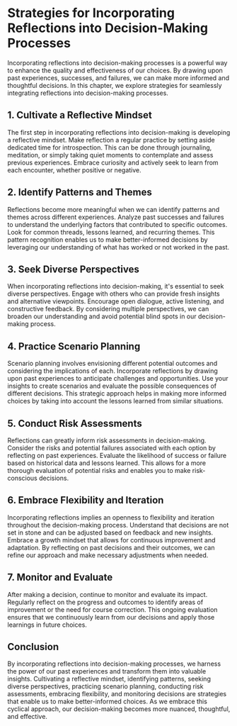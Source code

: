 Strategies for Incorporating Reflections into Decision-Making Processes
===================================================================================

Incorporating reflections into decision-making processes is a powerful way to enhance the quality and effectiveness of our choices. By drawing upon past experiences, successes, and failures, we can make more informed and thoughtful decisions. In this chapter, we explore strategies for seamlessly integrating reflections into decision-making processes.

1\. Cultivate a Reflective Mindset
---------------------------------

The first step in incorporating reflections into decision-making is developing a reflective mindset. Make reflection a regular practice by setting aside dedicated time for introspection. This can be done through journaling, meditation, or simply taking quiet moments to contemplate and assess previous experiences. Embrace curiosity and actively seek to learn from each encounter, whether positive or negative.

2\. Identify Patterns and Themes
-------------------------------

Reflections become more meaningful when we can identify patterns and themes across different experiences. Analyze past successes and failures to understand the underlying factors that contributed to specific outcomes. Look for common threads, lessons learned, and recurring themes. This pattern recognition enables us to make better-informed decisions by leveraging our understanding of what has worked or not worked in the past.

3\. Seek Diverse Perspectives
----------------------------

When incorporating reflections into decision-making, it's essential to seek diverse perspectives. Engage with others who can provide fresh insights and alternative viewpoints. Encourage open dialogue, active listening, and constructive feedback. By considering multiple perspectives, we can broaden our understanding and avoid potential blind spots in our decision-making process.

4\. Practice Scenario Planning
-----------------------------

Scenario planning involves envisioning different potential outcomes and considering the implications of each. Incorporate reflections by drawing upon past experiences to anticipate challenges and opportunities. Use your insights to create scenarios and evaluate the possible consequences of different decisions. This strategic approach helps in making more informed choices by taking into account the lessons learned from similar situations.

5\. Conduct Risk Assessments
---------------------------

Reflections can greatly inform risk assessments in decision-making. Consider the risks and potential failures associated with each option by reflecting on past experiences. Evaluate the likelihood of success or failure based on historical data and lessons learned. This allows for a more thorough evaluation of potential risks and enables you to make risk-conscious decisions.

6\. Embrace Flexibility and Iteration
------------------------------------

Incorporating reflections implies an openness to flexibility and iteration throughout the decision-making process. Understand that decisions are not set in stone and can be adjusted based on feedback and new insights. Embrace a growth mindset that allows for continuous improvement and adaptation. By reflecting on past decisions and their outcomes, we can refine our approach and make necessary adjustments when needed.

7\. Monitor and Evaluate
-----------------------

After making a decision, continue to monitor and evaluate its impact. Regularly reflect on the progress and outcomes to identify areas of improvement or the need for course correction. This ongoing evaluation ensures that we continuously learn from our decisions and apply those learnings in future choices.

Conclusion
----------

By incorporating reflections into decision-making processes, we harness the power of our past experiences and transform them into valuable insights. Cultivating a reflective mindset, identifying patterns, seeking diverse perspectives, practicing scenario planning, conducting risk assessments, embracing flexibility, and monitoring decisions are strategies that enable us to make better-informed choices. As we embrace this cyclical approach, our decision-making becomes more nuanced, thoughtful, and effective.
